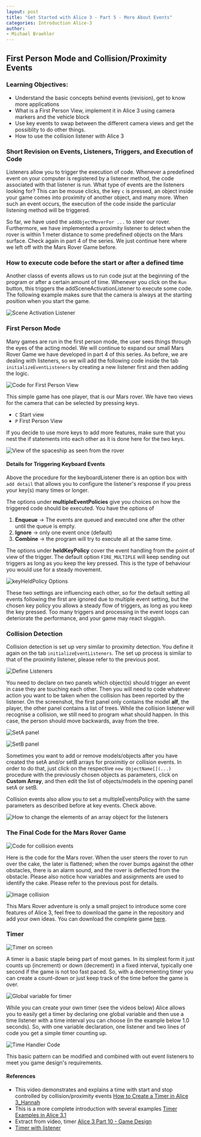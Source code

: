 ```yaml
---
layout: post
title: "Get Started with Alice 3 - Part 5 - More About Events"
categories: Introduction Alice-3
author:
- Michael Braehler
---
```


## First Person Mode and Collision/Proximity Events

### Learning Objectives:

- Understand the basic concepts behind events (revision), get to know more applications
- What is a First Person View, implement it in Alice 3 using camera markers and the vehicle block
- Use key events to swap between the different camera views and get the possiblity to do other things.
- How to use the collision listener with Alice 3


### Short Revision on Events, Listeners, Triggers, and Execution of Code

Listeners allow you to trigger the execution of code. Whenever a predefined event on your computer is registered by a listener method, the code associated with that listener is run. What type of events are the listeners looking for? This can be mouse clicks, the key ```c``` is pressed, an object inside your game comes into proximity of another object, and many more. When such an event occurs, the execution of the code inside the particular listening method will be triggered.

So far, we have used the ```addObjectMoverFor ...``` to steer our rover. Furthermore, we have implemented a proximity listener to detect when the rover is within 1 meter distance to some predefined objects on the Mars surface. Check again in part 4 of the series. We just continue here where we left off with the Mars Rover Game before.


### How to execute code before the start or after a defined time

Another classs of events allows us to run code jsut at the beginning of the program or after a certain amount of time. Whenever you click on the ```Run``` button, this triggers the addSceneActivationListener to execute some code. The following example makes sure that the camera is always at the starting position when you start the game.

![Scene Activation Listener](/assets/240515_Alice3_addSceneActivationListener1.png)


### First Person Mode

Many games are run in the first person mode, the user sees things through the eyes of the acting model. We will continue to expand our small Mars Rover Game we have developed in part 4 of this series. As before, we are dealing with listeners, so we will add the following code inside the tab ```initializeEventListeners``` by creating a new listener first and then adding the logic.

![Code for First Person View](/assets/240515_KeyPressed_Event.png)

This simple game has one player, that is our Mars rover. We have two views for the camera that can be selected by pressing keys.

- ```C``` Start view
- ```P``` First Person View

If you decide to use more keys to add more features, make sure that you nest the if statements into each other as it is done here for the two keys.

![View of the spaceship as seen from the rover](/assets/240515_FirstPersonView.png)


#### Details for Triggering Keyboard Events

Above the procedure for the keyboardListener there is an option box with ```add detail``` that allows you to configure the listener's response if you press your key(s) many times or longer. 

The options under **multipleEventPolicies** give you choices on how the triggered code should be executed. You have the options of

1. **Enqueue** -> The events are queued and executed one after the other until the queue is empty.
2. **Ignore** -> only one event once (default)
3. **Combine** -> the program will try to execute all at the same time.

The options under **heldKeyPolicy** cover the event handling from the point of view of the trigger. The default option ```FIRE_MULTIPLE``` will keep sending out triggers as long as you keep the key pressed. This is the type of behaviour you would use for a steady movement.

![keyHeldPolicy Options](/assets/240515_keyTriggering.png)

These two settings are influencing each other, so for the default setting all events following the first are ignored due to multiple event setting, but the chosen key policy you allows a steady flow of triggers, as long as you keep the key pressed. Too many triggers and processing in the event loops can deteriorate the performance, and your game may react sluggish.


### Collision Detection

Collision detection is set up very similar to proximity detection. You define it again on the tab ```initializeEventListeners```. The set up process is similar to that of the proximity listener, please refer to the previous post.

![Define Listeners](/assets/230307_SelectEventHandlerCollision.png)

You need to declare on two panels which object(s) should trigger an event in case they are touching each other. Then you will need to code whatever action you want to be taken when the collision has been reported by the listener. On the screenshot, the first panel only contains the model **alf**, the player, the other panel contains a list of trees. While the collision listener will recognise a collision, we still need to program what should happen. In this case, the person should move backwards, avay from the tree.

![SetA panel](/assets/230307_SelectCollisionSetA.png)

![SetB panel](/assets/230307_SelectCollisionSetB.png)

Sometimes you want to add or remove models/objects after you have created the setA and/or setB arrays for proximitiy or collision events. In order to do that, just click on the respective ```new ObjectName[](...)``` procedure with the previously chosen objects as parameters, click on **Custom Array**, and then edit the list of objects/models in the opening panel setA or setB.

Collision events also allow you to set a multipleEventsPolicy with the same parameters as described before at key events. Check above.

![How to change the elements of an array object for the listeners](/assets/240515_ChangeObjectArray.png)


### The Final Code for the Mars Rover Game

![Code for collision events](/assets/240515_CollisionCode.png)

Here is the code for the Mars rover. When the user steers the rover to run over the cake, the later is flattened; when the rover bumps against the other obstacles, there is an alarm sound, and the rover is deflected from the obstacle. Please also notice how variables and assignments are used to identify the cake. Please refer to the previous post for details.

![Image collision](/assets/240515_ImageCollision.png)

This Mars Rover adventure is only a small project to introduce some core features of Alice 3, feel free to download the game in the repository and add your own ideas. You can download the complete game [here](https://github.com/mibrs/Alice3Coding/blob/main/240513_Mars_Rover1-Part5.a3p).


### Timer

![Timer on screen](/assets/2024-05-28_17-29-53.png)

A timer is a basic staple being part of most games. In its simplest form it just counts up (increment) or down (decrement) in a fixed interval, typically one second if the game is not too fast paced. So, with a decrementing timer you can create a count-down or just keep track of the time before the game is over.

![Global variable for timer](/assets/2024-05-28_17-28-52.png)

While you can create your own timer (see the videos below) Alice allows you to easily get a timer by declaring one global variable and then use a time listener with a time interval you can choose (in the example below 1.0 seconds). So, with one variable declaration, one listener and two lines of code you get a simple timer counting up.

![Time Handler Code](/assets/2024-05-28_17-29-17.png)

This basic pattern can be modified and combined with out event listeners to meet you game design's requirements.


#### References

- This video demonstrates and explains a time with start and stop controlled by collision/proximity events [How to Create a Timer in Alice 3_Hannah](https://www.youtube.com/watch?v=MfK8_7mEpOk)
- This is a more complete introduction with several examples [Timer Examples in Alice 3.1](https://youtu.be/O8wpoUXCf0o?feature=shared)
- Extract from video, timer  [Alice 3 Part 10 - Game Design ](https://youtu.be/I11Qox6vILg?feature=shared&t=2383)
- [Timer with listener](http://www.alice.org/resources/how-tos/setting-up-a-timekeeper/)

